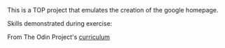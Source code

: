 This is a TOP project that emulates the creation of the google homepage.

Skills demonstrated during exercise:

From The Odin Project's [curriculum](http://www.theodinproject.com/courses/web-development-101/lessons/html-css)